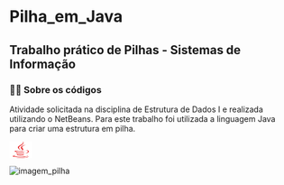 # Pilha_em_Java


## Trabalho prático de Pilhas - Sistemas de Informação 

### 👨‍💻 Sobre os códigos

Atividade solicitada na disciplina de Estrutura de Dados I e realizada utilizando o NetBeans.
Para este trabalho foi utilizada a linguagem Java para criar uma estrutura em pilha.


 <img align="center" height="30" width="40" src="https://raw.githubusercontent.com/devicons/devicon/master/icons/java/java-plain.svg">

![imagem_pilha](https://user-images.githubusercontent.com/91754673/163071488-6a8dd4ba-3fbf-49fe-8c36-560926ce21e2.png)
